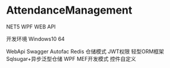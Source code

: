# AttendanceManagement
NET5 WPF WEB API

开发环境
Windows10 64

WebApi 
  Swagger
  Autofac
  Redis
  仓储模式
  JWT权限
  轻型ORM框架 Sqlsugar+异步泛型仓储
WPF 
  MEF开发模式
  控件自定义
